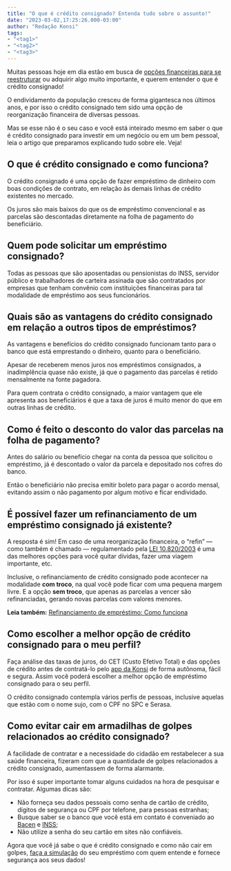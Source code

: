 ```yaml
---
title: "O que é crédito consignado? Entenda tudo sobre o assunto!"
date: "2023-03-02,17:25:26.000-03:00"
author: "Redação Konsi"
tags:
- "<tag1>"
- "<tag2>"
- "<tag3>"
---
```


<p>Muitas pessoas hoje em dia estão em busca de <a href="https://www.konsi.com.br/postagens/planejamento-financeiro-como-se-organizar-para-pagar-o-seu-consignado">opções financeiras para se reestruturar</a> ou adquirir algo muito importante, e querem entender o que é crédito consignado!</p><p>O endividamento da população cresceu de forma gigantesca nos últimos anos, e por isso o crédito consignado tem sido uma opção de reorganização financeira de diversas pessoas.</p><p>Mas se esse não é o seu caso e você está inteirado mesmo em saber o que é crédito consignado para investir em um negócio ou em um bem pessoal, leia o artigo que preparamos explicando tudo sobre ele. Veja!</p><h2 id="o-que-%C3%A9-cr%C3%A9dito-consignado-e-como-funciona">O que é crédito consignado e como funciona?</h2><p>O crédito consignado é uma opção de fazer empréstimo de dinheiro com boas condições de contrato, em relação às demais linhas de crédito existentes no mercado.</p><p>Os juros são mais baixos do que os de empréstimo convencional e as parcelas são descontadas diretamente na folha de pagamento do beneficiário.</p><h2 id="quem-pode-solicitar-um-empr%C3%A9stimo-consignado">Quem pode solicitar um empréstimo consignado?</h2><p>Todas as pessoas que são aposentadas ou pensionistas do INSS, servidor público e trabalhadores de carteira assinada que são contratados por empresas que tenham convênio com instituições financeiras para tal modalidade de empréstimo aos seus funcionários.</p><h2 id="quais-s%C3%A3o-as-vantagens-do-cr%C3%A9dito-consignado-em-rela%C3%A7%C3%A3o-a-outros-tipos-de-empr%C3%A9stimos">Quais são as vantagens do crédito consignado em relação a outros tipos de empréstimos?</h2><p>As vantagens e benefícios do crédito consignado funcionam tanto para o banco que está emprestando o dinheiro, quanto para o beneficiário.</p><p>Apesar de receberem menos juros nos empréstimos consignados, a inadimplência quase não existe, já que o pagamento das parcelas é retido mensalmente na fonte pagadora.</p><p>Para quem contrata o crédito consignado, a maior vantagem que ele apresenta aos beneficiários é que a taxa de juros é muito menor do que em outras linhas de crédito.</p><h2 id="como-%C3%A9-feito-o-desconto-do-valor-das-parcelas-na-folha-de-pagamento">Como é feito o desconto do valor das parcelas na folha de pagamento?</h2><p>Antes do salário ou benefício chegar na conta da pessoa que solicitou o empréstimo, já é descontado o valor da parcela e depositado nos cofres do banco.</p><p>Então o beneficiário não precisa emitir boleto para pagar o acordo mensal, evitando assim o não pagamento por algum motivo e ficar endividado.</p><h2 id="%C3%A9-poss%C3%ADvel-fazer-um-refinanciamento-de-um-empr%C3%A9stimo-consignado-j%C3%A1-existente">É possível fazer um refinanciamento de um empréstimo consignado já existente?</h2><p>A resposta é sim! Em caso de uma reorganização financeira, o “refin” — como também é chamado — regulamentado pela <a href="https://www.planalto.gov.br/ccivil_03/leis/2003/l10.820.htm">LEI 10.820/2003</a> é uma das melhores opções para você quitar dívidas, fazer uma viagem importante, etc.</p><p>Inclusive, o refinanciamento de crédito consignado pode acontecer na modalidade <strong>com troco</strong>, na qual você pode ficar com uma pequena margem livre. E a opção <strong>sem troco</strong>, que apenas as parcelas a vencer são refinanciadas, gerando novas parcelas com valores menores.</p><p><strong>Leia também:</strong> <a href="https://www.konsi.com.br/postagens/refinanciamento-de-emprestimo-consignado-como-funciona">Refinanciamento de empréstimo: Como funciona</a></p><h2 id="como-escolher-a-melhor-op%C3%A7%C3%A3o-de-cr%C3%A9dito-consignado-para-o-meu-perfil">Como escolher a melhor opção de crédito consignado para o meu perfil?</h2><p>Faça análise das taxas de juros, do CET (Custo Efetivo Total) e das opções de crédito antes de contratá-lo pelo <a href="https://q2kj.adj.st/?adj_t=1075aqga&amp;adj_campaign=site&amp;adj_adgroup=blog&amp;adj_creative=o-que-e-credito-consignado">app da Konsi</a> de forma autônoma, fácil e segura. Assim você poderá escolher a melhor opção de empréstimo consignado para o seu perfil.</p><p>O crédito consignado contempla vários perfis de pessoas, inclusive aquelas que estão com o nome sujo, com o CPF no SPC e Serasa.</p><h2 id="como-evitar-cair-em-armadilhas-de-golpes-relacionados-ao-cr%C3%A9dito-consignado">Como evitar cair em armadilhas de golpes relacionados ao crédito consignado?</h2><p>A facilidade de contratar e a necessidade do cidadão em restabelecer a sua saúde financeira, fizeram com que a quantidade de golpes relacionados a crédito consignado, aumentassem de forma alarmante.</p><p>Por isso é super importante tomar alguns cuidados na hora de pesquisar e contratar. Algumas dicas são:</p><ul><li>Não forneça seu dados pessoais como senha de cartão de crédito, dígitos de segurança ou CPF por telefone, para pessoas estranhas;</li><li>Busque saber se o banco que você está em contato é conveniado ao <a href="https://www.bcb.gov.br/">Bacen</a> e <a href="https://www.gov.br/inss/pt-br">INSS</a>;</li><li>Não utilize a senha do seu cartão em sites não confiáveis.</li></ul><p>Agora que você já sabe o que é crédito consignado e como não cair em golpes, <a href="https://q2kj.adj.st/?adj_t=1075aqga&amp;adj_campaign=site&amp;adj_adgroup=blog&amp;adj_creative=o-que-e-credito-consignado">faça a simulação</a> do seu empréstimo com quem entende e fornece segurança aos seus dados!</p>

